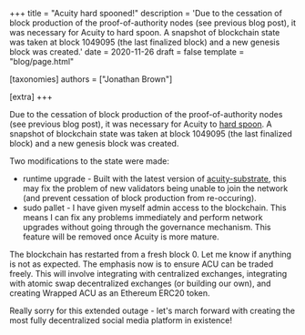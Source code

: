 +++
title = "Acuity hard spooned!"
description = 'Due to the cessation of block production of the proof-of-authority nodes (see previous blog post), it was necessary for Acuity to hard spoon. A snapshot of blockchain state was taken at block 1049095 (the last finalized block) and a new genesis block was created.'
date = 2020-11-26
draft = false
template = "blog/page.html"

[taxonomies]
authors = ["Jonathan Brown"]

[extra]
+++

<p>Due to the cessation of block production of the proof-of-authority nodes (see previous blog post), it was necessary for Acuity to <a target="_blank" href="https://wiki.polkadot.network/docs/glossary#hard-spoon">hard spoon</a>. A snapshot of blockchain state was taken at block 1049095 (the last finalized block) and a new genesis block was created.</p>
<p>Two modifications to the state were made:
  <ul>
    <li>runtime upgrade - Built with the latest version of <a target="_blank" href="https://github.com/acuity-social/acuity-substrate">acuity-substrate</a>, this may fix the problem of new validators being unable to join the network  (and prevent cessation of block production from re-occuring).</li>
    <li>sudo pallet - I have given myself admin access to the blockchain. This means I can fix any problems immediately and perform network upgrades without going through the governance mechanism. This feature will be removed once Acuity is more mature.</li>
  </ul>
</p>
<p>The blockchain has restarted from a fresh block 0. Let me know if anything is not as expected. The emphasis now is to ensure ACU can be traded freely. This will involve integrating with centralized exchanges, integrating with atomic swap decentralized exchanges (or building our own), and creating Wrapped ACU as an Ethereum ERC20 token.</p>
<p>Really sorry for this extended outage - let's march forward with creating the most fully decentralized social media platform in existence!</p>
